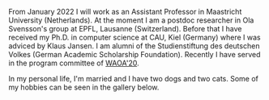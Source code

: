 From January 2022 I will work as an Assistant Professor in Maastricht University (Netherlands).
At the moment I am a postdoc researcher in Ola Svensson's group at EPFL, Lausanne (Switzerland).
Before that I have received my Ph.D. in computer science at CAU, Kiel (Germany) where I was
adviced by Klaus Jansen. I am alumni of the Studienstiftung des deutschen Volkes (German Academic Scholarship Foundation).
Recently I have served in the program committee of [WAOA'20](http://algo2020.di.unipi.it/WAOA2020/).

In my personal life, I'm married and I have two dogs and two cats. Some of my hobbies can be seen in the gallery below.
